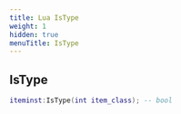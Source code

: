 ```yaml
---
title: Lua IsType
weight: 1
hidden: true
menuTitle: IsType
---
```

## IsType
```lua
iteminst:IsType(int item_class); -- bool
```